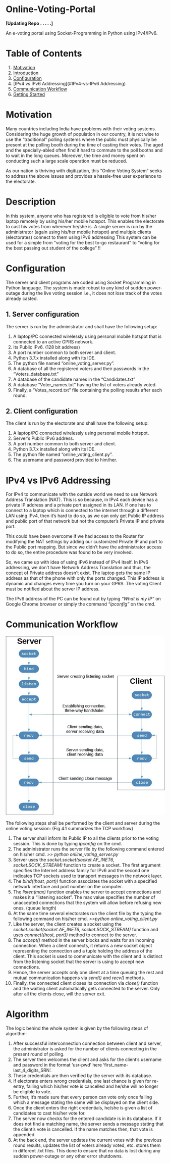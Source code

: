 # Online-Voting-Portal

**[Updating Repo . . . . .]**

An e-voting portal using Socket-Programming in Python using IPv4/IPv6.

# Table of Contents

1. [Motivation](#motivation)  
2. [Introduction](#introduction)
3. [Configuration](#configuration)
4. [IPv4 vs IPv6 Addressing](#IPv4-vs-IPv6 Addressing)
5. [Communication Workflow](#communication-workflow)
6. [Getting Started](#getting-started)

 
# Motivation
Many countries including India have problems with their voting systems. Considering the huge growth of population in our country, it is not wise to use the “traditional” polling systems where the public must physically be present at the polling booth during the time of casting their votes. The aged and the specially-abled often find it hard to commute to the poll booths and to wait in the long queues. Moreover, the time and money spent on conducting such a large scale operation must be reduced.

As our nation is thriving with digitization, this “Online Voting System” seeks to address the above issues and provides a hassle-free user experience to the electorate.

# Description
In this system, anyone who has registered is eligible to vote from his/her laptop remotely by using his/her mobile hotspot. This enables the electorate to cast his votes from wherever he/she is. A single server is run by the administrator (again using his/her mobile hotspot) and multiple clients (electorates) connect to them using IPv6 addressing This system can be used for a simple from "voting for the best to-go restaurant" to “voting for the best passing out student of the college” !! 

# Configuration
The server and client programs are coded using Socket Programming in Python language. The system is made robust to any kind of sudden power-outage during the live voting session i.e., it does not lose track of the votes already casted. 

## 1. Server configuration
The server is run by the administrator and shall have the following setup:
1.	A laptop/PC connected wirelessly using personal mobile hotspot that is connected to an active GPRS network.
2.	Its Public IPv6. (128 bit address)
3.	A port number common to both server and client.
4.	Python 3.7.x installed along with its IDE. 
5.	The python file named “online_voting_server.py”.
6.	A database of all the registered voters and their passwords in the “Voters_database.txt”
7.	A database of the candidate names in the “Candidates.txt”
8.	A database “Voter_names.txt” having the list of voters already voted.
9.	Finally, a “Votes_record.txt” file containing the polling results after each round.


## 2. Client configuration
The client is run by the electorate and shall have the following setup:
1.	A laptop/PC connected wirelessly using personal mobile hotspot.
2.	Server’s Public IPv6 address.
3.	A port number common to both server and client.
4.	Python 3.7.x installed along with its IDE.
5.	The python file named “online_voting_client.py”.
6.	The username and password provided to him/her.


# IPv4 vs IPv6 Addressing
For IPv4 to communicate with the outside world we need to use Network Address Translation (NAT). This is so because, in IPv4 each device has a private IP address and a private port assigned in its LAN. If one has to connect to a laptop which is connected to the internet through a different LAN using IPv4, then it’s hard to do so, as we can only get Public IP address and public port of that network but not the computer’s Private IP and private port.

This could have been overcome if we had access to the Router for modifying the NAT settings by adding our customized Private IP and port to the Public port mapping. But since we didn’t have the administrator access to do so, the entire procedure was found to be very involved. 

So, we came up with idea of using IPv6 instead of IPv4 itself. In IPv6 addressing, we don’t have Network Address Translation and thus, the concept of Private address doesn’t exist. The laptop gets the same IP address as that of the phone with only the ports changed. This IP address is dynamic and changes every time you turn on your GPRS. The voting Client must be notified about the server IP address. 

The IPv6 address of the PC can be found out by typing *“What is my IP”* on Google Chrome browser or simply the command *“ipconfig”* on the cmd.


# Communication Workflow
![TCP Workflow](IMAGES/TCP%20workflow.jpg)

The following steps shall be performed by the client and server during the online voting session: (Fig 4.1 summarizes the TCP workflow)
1)	The server shall inform its Public IP to all the clients prior to the voting session. This is done by typing *ipconfig* on the cmd.
2)	The administrator runs the server file by the following command entered on his/her cmd.
           *>> python online_voting_server.py*
3)	Server uses the *socket.socket(socket.AF_INET6, socket.SOCK_STREAM)* function to create a socket. The first argument specifies the Internet address family for IPv6 and the second one indicates TCP sockets used to transport messages in the network layer.
4)	The *bind((host, port))* function associates the socket with a specified network interface and port number on the computer.
5)	The *listen(max)* function enables the server to accept connections and makes it a “listening socket”. The max value specifies the number of unaccepted connections that the system will allow before refusing new ones. (queue length)
6)	At the same time several electorates run the client file by the typing the following command on his/her cmd.
          *>>python online_voting_client.py*
7)	Like the server, the client creates a socket using the *socket.socket(socket.AF_INET6, socket.SOCK_STREAM)* function and uses *connect((host, port))* method to connect to the server.
8)	The *accept()* method in the server blocks and waits for an incoming connection. When a client connects, it returns a new socket object representing the connection and a tuple holding the address of the client. This socket is used to communicate with the client and is distinct from the listening socket that the server is using to accept new connections. 
9)	Hence, the server accepts only one client at a time queuing the rest and mutual communication happens via *send()* and *recv()* methods.
10)	Finally, the connected client closes its connection via *close()* function and the waiting client automatically gets connected to the server. Only after all the clients close, will the server exit.

# Algorithm
The logic behind the whole system is given by the following steps of algorithm:
1.	After successful interconnection connection between client and server, the administrator is asked for the number of clients connecting in the present round of polling.
2.	The server then welcomes the client and asks for the client’s username and password in the format ‘usr-pwd’ here ‘first_name-last_4_digits_SRN’.
3.	These credentials are then verified by the server with its database.
4.	If electorate enters wrong credentials, one last chance is given for re-entry, failing which his/her vote is cancelled and he/she will no longer be eligible to vote.
5.	Further, it’s made sure that every person can vote only once failing which a message stating the same will be displayed on the client side.
6.	Once the client enters the right credentials, he/she is given a list of candidates to cast his/her vote for.
7.	The server now checks for the entered candidate is in its database. If it does not find a matching name, the server sends a message stating that the client’s vote is cancelled. If the name matches then, that vote is appended. 
8.	At the back end, the server updates the current votes with the previous round results, updates the list of voters already voted, etc. stores them in different .txt files. This done to ensure that no data is lost during any sudden power-outage or any other error shutdowns.


